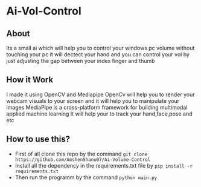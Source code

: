 # Ai-Vol-Control

## About

Its a small ai which will help you to control your windows pc volume without touching your pc 
it will dectect your hand and you can control your vol by just adjusting the gap between your index finger and thumb

## How it Work

I made it using OpenCV and Mediapipe
OpenCv will help you to render your webcam visuals to your screen and it will help you to manipulate your images
MediaPipe is a cross-platform framework for building multimodal applied machine learning It will help your to track your hand,face,pose and etc

## How to use this?

- First of all clone this repo by the command ```git clone https://github.com/AmshenShanu07/Ai-Volume-Control```
- Install all the dependency in the requirements.txt file by ```pip install -r requirements.txt```
- Then run the programm by the command ```python main.py```
